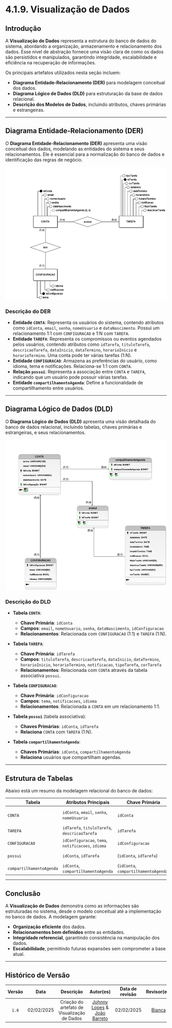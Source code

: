 # **4.1.9. Visualização de Dados**

## **Introdução**
A **Visualização de Dados** representa a estrutura do banco de dados do sistema, abordando a organização, armazenamento e relacionamento dos dados. Esse nível de abstração fornece uma visão clara de como os dados são persistidos e manipulados, garantindo integridade, escalabilidade e eficiência na recuperação de informações.

Os principais artefatos utilizados nesta seção incluem:
- **Diagrama Entidade-Relacionamento (DER)** para modelagem conceitual dos dados.
- **Diagrama Lógico de Dados (DLD)** para estruturação da base de dados relacional.
- **Descrição dos Modelos de Dados**, incluindo atributos, chaves primárias e estrangeiras.

---

## **Diagrama Entidade-Relacionamento (DER)**

O **Diagrama Entidade-Relacionamento (DER)** apresenta uma visão conceitual dos dados, modelando as entidades do sistema e seus relacionamentos. Ele é essencial para a normalização do banco de dados e identificação das regras de negócio.

![Diagrama Entidade-Relacionamento](./imagens/Conceitual.png)

### **Descrição do DER**
- **Entidade `CONTA`**: Representa os usuários do sistema, contendo atributos como `idConta`, `email`, `senha`, `nomeUsuario` e `dataNascimento`. Possui um relacionamento 1:1 com `CONFIGURACAO` e 1:N com `TAREFA`.
- **Entidade `TAREFA`**: Representa os compromissos ou eventos agendados pelos usuários, contendo atributos como `idTarefa`, `tituloTarefa`, `descricaoTarefa`, `dataInicio`, `dataTermino`, `horarioInicio` e `horarioTermino`. Uma conta pode ter várias tarefas (1:N).
- **Entidade `CONFIGURACAO`**: Armazena as preferências do usuário, como idioma, tema e notificações. Relaciona-se 1:1 com `CONTA`.
- **Relação `possui`**: Representa a associação entre `CONTA` e `TAREFA`, indicando que um usuário pode possuir várias tarefas.
- **Entidade `compartilhamentoAgenda`**: Define a funcionalidade de compartilhamento entre usuários.

---

## **Diagrama Lógico de Dados (DLD)**

O **Diagrama Lógico de Dados (DLD)** apresenta uma visão detalhada do banco de dados relacional, incluindo tabelas, chaves primárias e estrangeiras, e seus relacionamentos.

![Diagrama Lógico de Dados](./imagens/Logico.png)

### **Descrição do DLD**
- **Tabela `CONTA`**:
  - **Chave Primária**: `idConta`
  - **Campos**: `email`, `nomeUsuario`, `senha`, `dataNascimento`, `idConfiguracao`
  - **Relacionamentos**: Relacionada com `CONFIGURACAO` (1:1) e `TAREFA` (1:N).

- **Tabela `TAREFA`**:
  - **Chave Primária**: `idTarefa`
  - **Campos**: `tituloTarefa`, `descricaoTarefa`, `dataInicio`, `dataTermino`, `horarioInicio`, `horarioTermino`, `notificacao`, `tipoTarefa`, `corTarefa`
  - **Relacionamentos**: Relacionada com `CONTA` através da tabela associativa `possui`.

- **Tabela `CONFIGURACAO`**:
  - **Chave Primária**: `idConfiguracao`
  - **Campos**: `tema`, `notificacoes`, `idioma`
  - **Relacionamentos**: Relacionada a `CONTA` em um relacionamento 1:1.

- **Tabela `possui`** (tabela associativa):
  - **Chaves Primárias**: `idConta`, `idTarefa`
  - **Relaciona** `CONTA` com `TAREFA` (1:N).

- **Tabela `compartilhamentoAgenda`**:
  - **Chaves Primárias**: `idConta`, `compartilhamentoAgenda`
  - **Relaciona** usuários que compartilham agendas.

---

## **Estrutura de Tabelas**
Abaixo está um resumo da modelagem relacional do banco de dados:

| Tabela                   | Atributos Principais                                      | Chave Primária       | Relacionamentos              |
|--------------------------|---------------------------------------------------------|----------------------|------------------------------|
| `CONTA`                  | `idConta`, `email`, `senha`, `nomeUsuario`              | `idConta`            | 1:1 com `CONFIGURACAO`, 1:N com `TAREFA` |
| `TAREFA`                 | `idTarefa`, `tituloTarefa`, `descricaoTarefa`           | `idTarefa`           | N:1 com `CONTA` via `possui` |
| `CONFIGURACAO`           | `idConfiguracao`, `tema`, `notificacoes`, `idioma`      | `idConfiguracao`     | 1:1 com `CONTA`             |
| `possui`                 | `idConta`, `idTarefa`                                   | (`idConta`, `idTarefa`) | Associação entre `CONTA` e `TAREFA` |
| `compartilhamentoAgenda` | `idConta`, `compartilhamentoAgenda`                     | (`idConta`, `compartilhamentoAgenda`) | Relacionamento entre contas |

---

## **Conclusão**
A **Visualização de Dados** demonstra como as informações são estruturadas no sistema, desde o modelo conceitual até a implementação no banco de dados. A modelagem garante:
- **Organização eficiente** dos dados.
- **Relacionamentos bem definidos** entre as entidades.
- **Integridade referencial**, garantindo consistência na manipulação dos dados.
- **Escalabilidade**, permitindo futuras expansões sem comprometer a base atual.

---

## **Histórico de Versão**
| Versão | Data | Descrição | Autor(es) | Data de revisão | Revisor(es) |
| :-: | :-: | :-: | :-: | :-: | :-: |
| `1.0` | 02/02/2025  | Criação do artefato de Visualização de Dados | [Johnny Lopes](https://github.com/JohnnyLopess) &  [João Barreto](https://github.com/JoaoBarreto03) | 02/02/2025 | [Bianca](https://github.com/BiancaPatrocinio7) |
